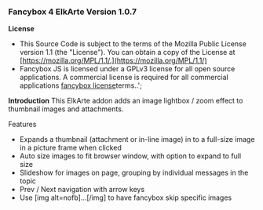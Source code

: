 ### Fancybox 4 ElkArte Version 1.0.7

**License**
* This Source Code is subject to the terms of the Mozilla Public License version 1.1 (the "License"). You can obtain a copy of the License at [https://mozilla.org/MPL/1.1/.](https://mozilla.org/MPL/1.1/)
* Fancybox JS is licensed under a GPLv3 license for all open source applications. A commercial license is required for all commercial applications [fancybox license](https://fancyapps.com/fancybox/#license)terms..';

**Introduction**
This ElkArte addon adds an image lightbox / zoom effect to thumbnail images and attachments.

Features
 - Expands a thumbnail (attachment or in-line image) in to a full-size image in a picture frame when clicked
 - Auto size images to fit browser window, with option to expand to full size
 - Slideshow for images on page, grouping by individual messages in the topic
 - Prev / Next navigation with arrow keys
 - Use [img alt=nofb]...[/img] to have fancybox skip specific images
